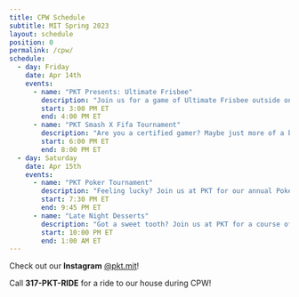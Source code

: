 ```yaml
---
title: CPW Schedule
subtitle: MIT Spring 2023
layout: schedule
position: 0
permalink: /cpw/
schedule:
  - day: Friday
    date: Apr 14th
    events:
      - name: "PKT Presents: Ultimate Frisbee"
        description: "Join us for a game of Ultimate Frisbee outside on a beautiful April afternoon. Beginners welcome!"
        start: 3:00 PM ET
        end: 4:00 PM ET
      - name: "PKT Smash X Fifa Tournament"
        description: "Are you a certified gamer? Maybe just more of a button-mashing extraordinaire? Either way, come and compete at PKT's Fifa and Super Smash Tournaments! Call 317-PKT-RIDE for a ride."
        start: 6:00 PM ET
        end: 8:00 PM ET
  - day: Saturday
    date: Apr 15th
    events:
      - name: "PKT Poker Tournament"
        description: "Feeling lucky? Join us at PKT for our annual Poker Tournament! All are welcome, beginners or advanced. We'll be giving out hundreds of dollars of prizes (JBL Charge 5, Fitbit, Amazon Echo Dot, and more). Call 317-PKT-RIDE for a ride."
        start: 7:30 PM ET
        end: 9:45 PM ET
      - name: "Late Night Desserts"
        description: "Got a sweet tooth? Join us at PKT for a course of late night desserts curated by our star dessert chef. Call 317-PKT-RIDE for a ride."
        start: 10:00 PM ET
        end: 1:00 AM ET
---
```

<p class="text-center">Check out our <strong>Instagram</strong> <a href="https://peckbot.com/instagram" target="_blank">@pkt.mit</a>!</p>

<p class="text-center">Call <strong>317-PKT-RIDE</strong> for a ride to our house during CPW!</p>

